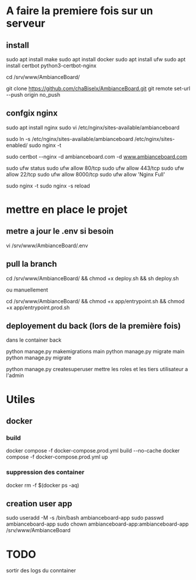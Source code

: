 # A faire la premiere fois sur un serveur
## install 
sudo apt install make
sudo apt install docker
sudo apt install ufw
sudo apt install certbot python3-certbot-nginx

cd /srv/www/AmbianceBoard/

git clone https://github.com/chaBiselx/AmbianceBoard.git
git remote set-url --push origin no_push

## confgix nginx 
sudo apt install nginx
sudo vi /etc/nginx/sites-available/ambianceboard

sudo ln -s /etc/nginx/sites-available/ambianceboard /etc/nginx/sites-enabled/
sudo nginx -t

sudo certbot --nginx -d ambianceboard.com -d www.ambianceboard.com

sudo ufw status
sudo ufw allow 80/tcp
sudo ufw allow 443/tcp
sudo ufw allow 22/tcp
sudo ufw allow 8000/tcp
sudo ufw allow 'Nginx Full'

sudo nginx -t
sudo nginx -s reload

# mettre en place le projet 

## metre a jour le .env si besoin 
vi /srv/www/AmbianceBoard/.env

## pull la branch 
cd /srv/www/AmbianceBoard/ && chmod +x deploy.sh && sh deploy.sh

ou manuellement 

cd /srv/www/AmbianceBoard/ && chmod +x app/entrypoint.sh && chmod +x app/entrypoint.prod.sh

## deployement du back (lors de la première fois)
dans le container back

python manage.py makemigrations main
python manage.py migrate main
python manage.py migrate

python manage.py createsuperuser
mettre les roles et les tiers utilisateur a l'admin

# Utiles 

## docker

### build 
docker compose -f docker-compose.prod.yml build --no-cache
docker compose -f docker-compose.prod.yml up

### suppression des container
docker rm -f $(docker ps -aq)



## creation user app
sudo useradd -M -s /bin/bash ambianceboard-app
sudo passwd ambianceboard-app
sudo chown ambianceboard-app:ambianceboard-app /srv/www/AmbianceBoard


# TODO 
sortir des logs du conntainer 

